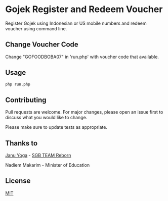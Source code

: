 # Gojek Register and Redeem Voucher 
Register Gojek using Indonesian or US mobile numbers and redeem voucher using command line.

## Change Voucher Code
Change "GOFOODBOBA07" in 'run.php' with voucher code that available.

## Usage
```bash
php run.php
```
## Contributing
Pull requests are welcome. For major changes, please open an issue first to discuss what you would like to change.

Please make sure to update tests as appropriate.

## Thanks to 
[Janu Yoga](https://github.com/osyduck/) - [SGB TEAM Reborn](https://sgbteam.id/)

Nadiem Makarim - Minister of Education

## License
[MIT](https://choosealicense.com/licenses/mit/)
